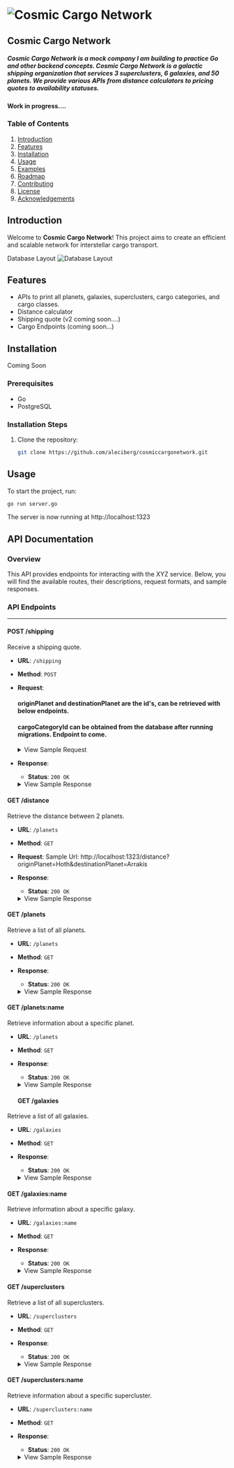 # ![Cosmic Cargo Network](./backend/assets/image_fx_.png)

## Cosmic Cargo Network

##### Cosmic Cargo Network is a mock company I am building to practice Go and other backend concepts. Cosmic Cargo Network is a galactic shipping organization that services 3 superclusters, 6 galaxies, and 50 planets. We provide various APIs from distance calculators to pricing quotes to availability statuses.

#### Work in progress....

### Table of Contents

1. [Introduction](#introduction)
2. [Features](#features)
3. [Installation](#installation)
4. [Usage](#usage)
5. [Examples](#examples)
6. [Roadmap](#roadmap)
7. [Contributing](#contributing)
8. [License](#license)
9. [Acknowledgements](#acknowledgements)

## Introduction

Welcome to **Cosmic Cargo Network**! This project aims to create an efficient and scalable network for interstellar cargo transport.

Database Layout
![Database Layout](./assets/db.png)

## Features

- APIs to print all planets, galaxies, superclusters, cargo categories, and cargo classes.
- Distance calculator
- Shipping quote (v2 coming soon....)
- Cargo Endpoints (coming soon...)

## Installation

Coming Soon

### Prerequisites

- Go
- PostgreSQL

### Installation Steps

1. Clone the repository:
   ```sh
   git clone https://github.com/aleciberg/cosmiccargonetwork.git
   ```

## Usage

To start the project, run:

```sh
go run server.go
```

The server is now running at http://localhost:1323

## API Documentation

### Overview

This API provides endpoints for interacting with the XYZ service. Below, you will find the available routes, their descriptions, request formats, and sample responses.

### API Endpoints

---

#### POST /shipping

Receive a shipping quote.

- **URL**: `/shipping`
- **Method**: `POST`
- **Request**:

  #### originPlanet and destinationPlanet are the id's, can be retrieved with below endpoints.

  #### cargoCategoryId can be obtained from the database after running migrations. Endpoint to come.

  <details>
      <summary>View Sample Request</summary>

  ```json
  {
    "shipmentDate": "2024-08-22T14:35:00Z",
    "originPlanet": "00000000-0000-0000-0000-000000000010",
    "destinationPlanet": "00000000-0000-0000-0000-000000000027",
    "requiredDeliveryDate": "2024-08-22T14:35:00Z",
    "cargoCategoryId": "0a7dd350-2caf-4693-b8b9-0f290e446ff5",
    "units": 2,
    "client": "Disney",
    "recipient": "Satan"
  }
  ```

     </details>

- **Response**:

  - **Status**: `200 OK`
   <details>
  <summary>View Sample Response</summary>

  ```json
  {
    "originPlanet": "Hoth",
    "destinationPlanet": "Arrakis",
    "distance": 1825
  }
  ```

    </details>

#### GET /distance

Retrieve the distance between 2 planets.

- **URL**: `/planets`
- **Method**: `GET`
- **Request**:
  Sample Url: http://localhost:1323/distance?originPlanet=Hoth&destinationPlanet=Arrakis

- **Response**:

  - **Status**: `200 OK`
   <details>
  <summary>View Sample Response</summary>

  ```json
  {
    "originPlanet": "Hoth",
    "destinationPlanet": "Arrakis",
    "distance": 1825
  }
  ```

    </details>

#### GET /planets

Retrieve a list of all planets.

- **URL**: `/planets`
- **Method**: `GET`
- **Response**:

  - **Status**: `200 OK`
   <details>
  <summary>View Sample Response</summary>

  ```json
  [
    {
      "ID": "00000000-0000-0000-0000-000000000001",
      "Name": "Alderaan",
      "Galaxy": "c671a14f-9552-4707-bc8d-a065597c351a",
      "Climate": 0,
      "NumberOfDocks": 2,
      "TaxRate": 15,
      "PoliticalFee": 100,
      "XCoordinate": 145.57,
      "YCoordinate": -340.59,
      "ZCoordinate": 6589.16
    },
    {
      "ID": "00000000-0000-0000-0000-000000000002",
      "Name": "Arrakis",
      "Galaxy": "c671a14f-9552-4707-bc8d-a065597c351a",
      "Climate": 1,
      "NumberOfDocks": 3,
      "TaxRate": 10,
      "PoliticalFee": 200,
      "XCoordinate": 132.88,
      "YCoordinate": -127.85,
      "ZCoordinate": 7249.32
    }
  ]
  ```

  </details>

#### GET /planets:name

Retrieve information about a specific planet.

- **URL**: `/planets`
- **Method**: `GET`
- **Response**:

  - **Status**: `200 OK`
   <details>
  <summary>View Sample Response</summary>

  ```json
  [
    {
      "ID": "00000000-0000-0000-0000-000000000005",
      "Name": "Hoth",
      "Galaxy": "c671a14f-9552-4707-bc8d-a065597c351a",
      "Climate": 4,
      "NumberOfDocks": 2,
      "TaxRate": 5,
      "PoliticalFee": 250,
      "XCoordinate": 199.67,
      "YCoordinate": -671.5,
      "ZCoordinate": 5508.45
    }
  ]
  ```

    </details>

  #### GET /galaxies

Retrieve a list of all galaxies.

- **URL**: `/galaxies`
- **Method**: `GET`
- **Response**:

  - **Status**: `200 OK`
   <details>
  <summary>View Sample Response</summary>

  ```json
  [
    {
      "ID": "c671a14f-9552-4707-bc8d-a065597c351a",
      "Name": "Acostas",
      "Supercluser": "",
      "NumberOfPlanets": 6,
      "XCoordinate": 167.23,
      "YCoordinate": -459.56,
      "ZCoordinate": 7001.89
    },
    {
      "ID": "0f023e67-0156-441f-bcf5-d03ff20f60ef",
      "Name": "Fright",
      "Supercluser": "",
      "NumberOfPlanets": 5,
      "XCoordinate": 12.45,
      "YCoordinate": -666.89,
      "ZCoordinate": 8413.34
    }
  ]
  ```

  </details>

#### GET /galaxies:name

Retrieve information about a specific galaxy.

- **URL**: `/galaxies:name`
- **Method**: `GET`
- **Response**:

  - **Status**: `200 OK`
   <details>
  <summary>View Sample Response</summary>

  ```json
  [
    {
      "ID": "0f023e67-0156-441f-bcf5-d03ff20f60ef",
      "Name": "Fright",
      "Supercluser": "",
      "NumberOfPlanets": 5,
      "XCoordinate": 12.45,
      "YCoordinate": -666.89,
      "ZCoordinate": 8413.34
    }
  ]
  ```

      </details>

#### GET /superclusters

Retrieve a list of all superclusters.

- **URL**: `/superclusters`
- **Method**: `GET`
- **Response**:

  - **Status**: `200 OK`
   <details>
  <summary>View Sample Response</summary>

  ```json
  [
    {
      "ID": "182b1bd8-5fb2-4b67-8981-ac798d0ac3dc",
      "Name": "Supercluster Alpha",
      "NumberOfGalaxies": "3",
      "XCoordinate": 132.34,
      "YCoordinate": -569.78,
      "ZCoordinate": 9100.01
    },
    {
      "ID": "e1d6588f-e07b-48c1-b151-28c03fc553a4",
      "Name": "Supercluster Beta",
      "NumberOfGalaxies": "3",
      "XCoordinate": -354.56,
      "YCoordinate": 780.9,
      "ZCoordinate": -1221.34
    },
    {
      "ID": "38e209a4-e821-4b0a-8974-f46f00f36599",
      "Name": "Supercluster Gamma",
      "NumberOfGalaxies": "3",
      "XCoordinate": 4578.67,
      "YCoordinate": -23.45,
      "ZCoordinate": 670.89
    }
  ]
  ```

  </details>

#### GET /superclusters:name

Retrieve information about a specific supercluster.

- **URL**: `/superclusters:name`
- **Method**: `GET`
- **Response**:

  - **Status**: `200 OK`
   <details>
  <summary>View Sample Response</summary>

  ```json
  [
    {
      "ID": "38e209a4-e821-4b0a-8974-f46f00f36599",
      "Name": "Supercluster Gamma",
      "NumberOfGalaxies": "3",
      "XCoordinate": 4578.67,
      "YCoordinate": -23.45,
      "ZCoordinate": 670.89
    }
  ]
  ```

        </details>
